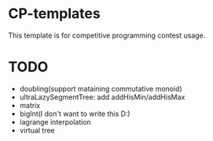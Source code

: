 # CP-templates

This template is for competitive programming contest usage.

# TODO

- doubling(support mataining commutative monoid)
- ultraLazySegmentTree: add addHisMin/addHisMax
- matrix
- bigInt(I don't want to write this D:)
- lagrange interpolation
- virtual tree

